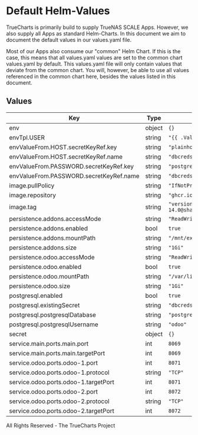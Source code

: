 # Default Helm-Values

TrueCharts is primarily build to supply TrueNAS SCALE Apps.
However, we also supply all Apps as standard Helm-Charts. In this document we aim to document the default values in our values.yaml file.

Most of our Apps also consume our "common" Helm Chart.
If this is the case, this means that all values.yaml values are set to the common chart values.yaml by default. This values.yaml file will only contain values that deviate from the common chart.
You will, however, be able to use all values referenced in the common chart here, besides the values listed in this document.

## Values

| Key | Type | Default | Description |
|-----|------|---------|-------------|
| env | object | `{}` |  |
| envTpl.USER | string | `"{{ .Values.postgresql.postgresqlUsername }}"` |  |
| envValueFrom.HOST.secretKeyRef.key | string | `"plainhost"` |  |
| envValueFrom.HOST.secretKeyRef.name | string | `"dbcreds"` |  |
| envValueFrom.PASSWORD.secretKeyRef.key | string | `"postgresql-password"` |  |
| envValueFrom.PASSWORD.secretKeyRef.name | string | `"dbcreds"` |  |
| image.pullPolicy | string | `"IfNotPresent"` |  |
| image.repository | string | `"ghcr.io/nicholaswilde/odoo"` |  |
| image.tag | string | `"version-14.0@sha256:7cff9672ce078f7e2cf132625f0bc0fa68e932955d23e2e8c2ce7c235d5c5f8d"` |  |
| persistence.addons.accessMode | string | `"ReadWriteOnce"` |  |
| persistence.addons.enabled | bool | `true` |  |
| persistence.addons.mountPath | string | `"/mnt/extra-addons"` |  |
| persistence.addons.size | string | `"1Gi"` |  |
| persistence.odoo.accessMode | string | `"ReadWriteOnce"` |  |
| persistence.odoo.enabled | bool | `true` |  |
| persistence.odoo.mountPath | string | `"/var/lib/odoo"` |  |
| persistence.odoo.size | string | `"1Gi"` |  |
| postgresql.enabled | bool | `true` |  |
| postgresql.existingSecret | string | `"dbcreds"` |  |
| postgresql.postgresqlDatabase | string | `"postgres"` |  |
| postgresql.postgresqlUsername | string | `"odoo"` |  |
| secret | object | `{}` |  |
| service.main.ports.main.port | int | `8069` |  |
| service.main.ports.main.targetPort | int | `8069` |  |
| service.odoo.ports.odoo-1.port | int | `8071` |  |
| service.odoo.ports.odoo-1.protocol | string | `"TCP"` |  |
| service.odoo.ports.odoo-1.targetPort | int | `8071` |  |
| service.odoo.ports.odoo-2.port | int | `8072` |  |
| service.odoo.ports.odoo-2.protocol | string | `"TCP"` |  |
| service.odoo.ports.odoo-2.targetPort | int | `8072` |  |

All Rights Reserved - The TrueCharts Project
